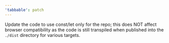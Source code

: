 ```yaml
---
'tabbable': patch
---
```


Update the code to use const/let only for the repo; this does NOT affect browser compatibility as the code is still transpiled when published into the `./dist` directory for various targets.
